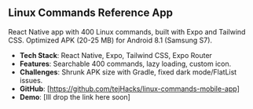 ## Linux Commands Reference App
React Native app with 400 Linux commands, built with Expo and Tailwind CSS. Optimized APK (20-25 MB) for Android 8.1 (Samsung S7).

- **Tech Stack**: React Native, Expo, Tailwind CSS, Expo Router
- **Features**: Searchable 400 commands, lazy loading, custom icon.
- **Challenges**: Shrunk APK size with Gradle, fixed dark mode/FlatList issues.
- **GitHub**: [https://github.com/tejHacks/linux-commands-mobile-app]
- **Demo**: [Ill drop the link here soon]